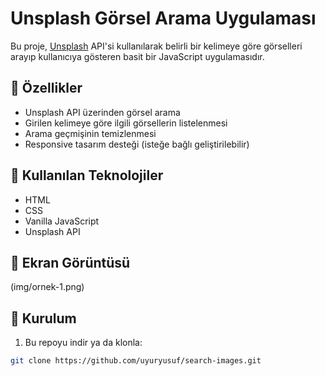 # Unsplash Görsel Arama Uygulaması

Bu proje, [Unsplash](https://unsplash.com/developers) API'si kullanılarak belirli bir kelimeye göre görselleri arayıp kullanıcıya gösteren basit bir JavaScript uygulamasıdır.

## 🚀 Özellikler

- Unsplash API üzerinden görsel arama
- Girilen kelimeye göre ilgili görsellerin listelenmesi
- Arama geçmişinin temizlenmesi
- Responsive tasarım desteği (isteğe bağlı geliştirilebilir)

## 🧰 Kullanılan Teknolojiler

- HTML
- CSS
- Vanilla JavaScript
- Unsplash API

## 📸 Ekran Görüntüsü

(img/ornek-1.png)

## 🔧 Kurulum

1. Bu repoyu indir ya da klonla:

```bash
git clone https://github.com/uyuryusuf/search-images.git
```
